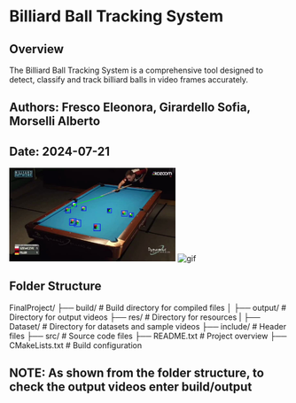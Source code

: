 # Billiard Ball Tracking System

## Overview
The Billiard Ball Tracking System is a comprehensive tool designed to detect, classify and track billiard balls in video frames accurately.

## Authors: Fresco Eleonora, Girardello Sofia, Morselli Alberto

## Date: 2024-07-21 

<img src="res/track3.jpg" alt="img" width="300"/>
<img src="res/game1_clip1.gif" alt="gif" width="300"/>

## Folder Structure

FinalProject/
├── build/                 # Build directory for compiled files
│   ├── output/            # Directory for output videos
├── res/		   # Directory for resources
|   ├── Dataset/           # Directory for datasets and sample videos
├── include/               # Header files
├── src/                   # Source code files
├── README.txt             # Project overview 
├── CMakeLists.txt         # Build configuration


## NOTE: As shown from the folder structure, to check the output videos enter build/output
